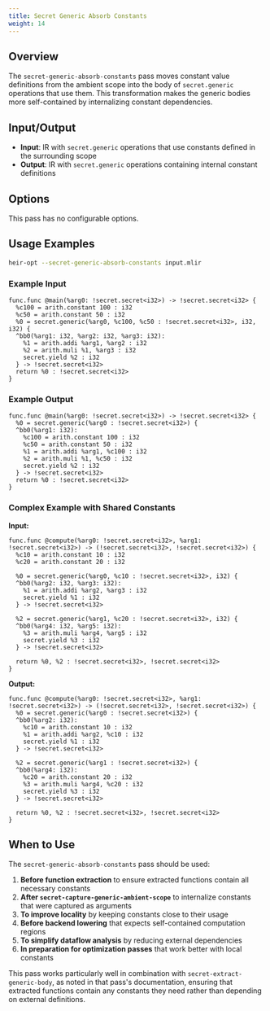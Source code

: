 ```yaml
---
title: Secret Generic Absorb Constants
weight: 14
---
```


## Overview

The `secret-generic-absorb-constants` pass moves constant value definitions from
the ambient scope into the body of `secret.generic` operations that use them.
This transformation makes the generic bodies more self-contained by
internalizing constant dependencies.

## Input/Output

- **Input**: IR with `secret.generic` operations that use constants defined in
  the surrounding scope
- **Output**: IR with `secret.generic` operations containing internal constant
  definitions

## Options

This pass has no configurable options.

## Usage Examples

```bash
heir-opt --secret-generic-absorb-constants input.mlir
```

### Example Input

```mlir
func.func @main(%arg0: !secret.secret<i32>) -> !secret.secret<i32> {
  %c100 = arith.constant 100 : i32
  %c50 = arith.constant 50 : i32
  %0 = secret.generic(%arg0, %c100, %c50 : !secret.secret<i32>, i32, i32) {
  ^bb0(%arg1: i32, %arg2: i32, %arg3: i32):
    %1 = arith.addi %arg1, %arg2 : i32
    %2 = arith.muli %1, %arg3 : i32
    secret.yield %2 : i32
  } -> !secret.secret<i32>
  return %0 : !secret.secret<i32>
}
```

### Example Output

```mlir
func.func @main(%arg0: !secret.secret<i32>) -> !secret.secret<i32> {
  %0 = secret.generic(%arg0 : !secret.secret<i32>) {
  ^bb0(%arg1: i32):
    %c100 = arith.constant 100 : i32
    %c50 = arith.constant 50 : i32
    %1 = arith.addi %arg1, %c100 : i32
    %2 = arith.muli %1, %c50 : i32
    secret.yield %2 : i32
  } -> !secret.secret<i32>
  return %0 : !secret.secret<i32>
}
```

### Complex Example with Shared Constants

**Input:**

```mlir
func.func @compute(%arg0: !secret.secret<i32>, %arg1: !secret.secret<i32>) -> (!secret.secret<i32>, !secret.secret<i32>) {
  %c10 = arith.constant 10 : i32
  %c20 = arith.constant 20 : i32

  %0 = secret.generic(%arg0, %c10 : !secret.secret<i32>, i32) {
  ^bb0(%arg2: i32, %arg3: i32):
    %1 = arith.addi %arg2, %arg3 : i32
    secret.yield %1 : i32
  } -> !secret.secret<i32>

  %2 = secret.generic(%arg1, %c20 : !secret.secret<i32>, i32) {
  ^bb0(%arg4: i32, %arg5: i32):
    %3 = arith.muli %arg4, %arg5 : i32
    secret.yield %3 : i32
  } -> !secret.secret<i32>

  return %0, %2 : !secret.secret<i32>, !secret.secret<i32>
}
```

**Output:**

```mlir
func.func @compute(%arg0: !secret.secret<i32>, %arg1: !secret.secret<i32>) -> (!secret.secret<i32>, !secret.secret<i32>) {
  %0 = secret.generic(%arg0 : !secret.secret<i32>) {
  ^bb0(%arg2: i32):
    %c10 = arith.constant 10 : i32
    %1 = arith.addi %arg2, %c10 : i32
    secret.yield %1 : i32
  } -> !secret.secret<i32>

  %2 = secret.generic(%arg1 : !secret.secret<i32>) {
  ^bb0(%arg4: i32):
    %c20 = arith.constant 20 : i32
    %3 = arith.muli %arg4, %c20 : i32
    secret.yield %3 : i32
  } -> !secret.secret<i32>

  return %0, %2 : !secret.secret<i32>, !secret.secret<i32>
}
```

## When to Use

The `secret-generic-absorb-constants` pass should be used:

1. **Before function extraction** to ensure extracted functions contain all
   necessary constants
1. **After `secret-capture-generic-ambient-scope`** to internalize constants
   that were captured as arguments
1. **To improve locality** by keeping constants close to their usage
1. **Before backend lowering** that expects self-contained computation regions
1. **To simplify dataflow analysis** by reducing external dependencies
1. **In preparation for optimization passes** that work better with local
   constants

This pass works particularly well in combination with
`secret-extract-generic-body`, as noted in that pass's documentation, ensuring
that extracted functions contain any constants they need rather than depending
on external definitions.
